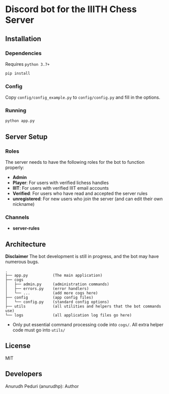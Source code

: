 Discord bot for the IIITH Chess Server
======================================

Installation
------------

### Dependencies
Requires `python 3.7+`
```bash
pip install
```

### Config
Copy `config/config_example.py` to `config/config.py` and fill in the options.

### Running
```bash
python app.py
```

Server Setup
------------
### Roles
The server needs to have the following roles for the bot to function properly:
- **Admin**
- **Player**: For users with verified lichess handles
- **IIIT**: For users with verified IIIT email accounts
- **Verified**: For users who have read and accepted the server rules
- **unregistered**: For new users who join the server (and can edit their own nickname)

### Channels
- **server-rules**

Architecture
------------
**Disclaimer** The bot development is still in progress, and the bot may have numerous bugs.
```
.
├── app.py           (The main application)
├── cogs
│   ├── admin.py     (administration commands)
│   ├── errors.py    (error handlers)
│   └── ...          (add more cogs here)
├── config           (app config files)
│   └── config.py    (standard config options)
├── utils            (all utilities and helpers that the bot commands use)
└── logs             (all application log files go here)
```

- Only put essential command processing code into `cogs/`. All extra helper code must go into `utils/`

License
-------
MIT

Developers
----------
Anurudh Peduri (anurudhp): Author
